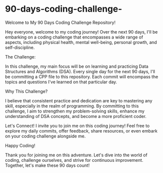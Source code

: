# 90-days-coding-challenge-
Welcome to My 90 Days Coding Challenge Repository!

Hey everyone, welcome to my coding journey! Over the next 90 days, I'll be embarking on a coding challenge that encompasses a wide range of aspects, including physical health, mental well-being, personal growth, and self-discipline.

The Challenge:

In this challenge, my main focus will be on learning and practicing Data Structures and Algorithms (DSA). Every single day for the next 90 days, I'll be committing a CPP file to this repository. Each commit will encompass the topics and questions I've learned on that particular day.

Why This Challenge?

I believe that consistent practice and dedication are key to mastering any skill, especially in the realm of programming. By committing to this challenge, I aim to strengthen my problem-solving skills, enhance my understanding of DSA concepts, and become a more proficient coder.

Let's Connect!
I invite you to join me on this coding journey! Feel free to explore my daily commits, offer feedback, share resources, or even embark on your coding challenge alongside me.

Happy Coding!

Thank you for joining me on this adventure. Let's dive into the world of coding, challenge ourselves, and strive for continuous improvement. Together, let's make these 90 days count!



